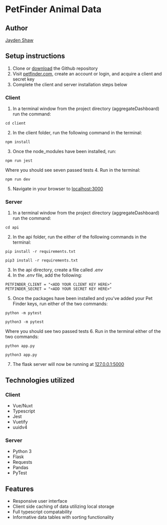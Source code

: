 # PetFinder Animal Data

## Author
[Jayden Shaw](https://github.com/jshaw990)

## Setup instructions
1. Clone or [download](https://github.com/jshaw990/PetFinderAnimalData/archive/refs/heads/master.zip) the Github repository
2. Visit [petfinder.com](https://www.petfinder.com/developers/v2/docs/#get-animals), create an account or login, and acquire a client and secret key
3. Complete the client and server installation steps below

### Client
1. In a terminal window from the project directory (aggregateDashboard) run the command:
~~~
cd client
~~~
2. In the client folder, run the following command in the terminal:
~~~
npm install
~~~
3. Once the node_modules have been installed, run:
~~~
npm run jest
~~~
Where you should see seven passed tests
4. Run in the terminal: 
~~~
npm run dev
~~~
5. Navigate in your browser to [localhost:3000](http://localhost:3000/)

### Server
1. In a terminal window from the project directory (aggregateDashboard) run the command:
~~~
cd api
~~~
2. In the api folder, run the either of the following commands in the terminal:
~~~
pip install -r requirements.txt
~~~
~~~
pip3 install -r requirements.txt
~~~
3. In the api directory, create a file called *.env*
4. In the *.env* file, add the following: 
~~~
PETFINDER_CLIENT = "<ADD YOUR CLIENT KEY HERE>"
PETFINDER_SECRET = "<ADD YOUR SECRET KEY HERE>"
~~~
5. Once the packages have been installed and you've added your Pet Finder keys, run either of the two commands: 
~~~
python -m pytest
~~~
~~~
python3 -m pytest
~~~
Where you should see two passed tests
6. Run in the terminal either of the two commands:
~~~
python app.py
~~~
~~~
python3 app.py
~~~
7. The flask server will now be running at [127.0.0.1:5000](http://127.0.0.1:5000)

## Technologies utilized
### Client
- Vue/Nuxt
- Typescript
- Jest
- Vuetify
- uuidv4

### Server
- Python 3
- Flask
- Requests
- Pandas
- PyTest

## Features
- Responsive user interface
- Client side caching of data utilizing local storage
- Full typescript compatability
- Informative data tables with sorting functionality